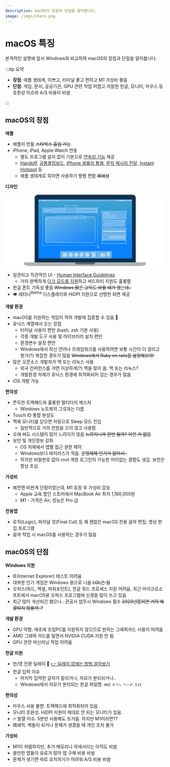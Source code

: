 ```yaml
---
description: macOS의 장점과 단점을 알아봅니다.
image: /imgs/share.png
---
```


# macOS 특징

본격적인 설명에 앞서 Windows와 비교하여 macOS의 장점과 단점을 알아봅니다.

:::tip 요약

- **장점**: 애플 생태계, 이쁘고, 터미널 좋고 편하고 M1 가성비 좋음
- **단점**: 게임, 문서, 공공기관, GPU 관련 작업 어렵고 자잘한 한글, 모니터, 마우스 등 호환성 이슈와 A/S 비용이 비쌈

:::

## macOS의 장점

**애플**

<custom-image src="/imgs/macos-vs-windows/apple_logo.png" alt="Apple" />

- 애플이 만듦 ~~스타벅스 출입 가능~~
- iPhone, iPad, Apple Watch 연동
  - 별도 프로그램 설치 없이 기본으로 [연속성 기능](https://support.apple.com/ko-kr/HT204681) 제공
  - [Handoff](https://support.apple.com/ko-kr/HT209455), [공통클립보드](https://support.apple.com/ko-kr/HT209460), [iPhone 셀룰러 통화](https://support.apple.com/ko-kr/HT209456), [문자 메시지 전달](https://support.apple.com/ko-kr/HT208386), [Instant Hotspot](https://support.apple.com/ko-kr/HT209459) 등
  - 애플 생태계로 묵이면 사용하기 짱짱 편함 ~~폐쇄성~~

**디자인**

![macOS HIG](./imgs/macos-vs-windows/macOS_HIG.svg)

- 일관되고 직관적인 UI - [Human Interface Guidelines](https://developer.apple.com/design/human-interface-guidelines/macos/overview/themes/)
  - 거의 완벽하게 [다크 모드를 지원](https://developer.apple.com/design/human-interface-guidelines/macos/visual-design/dark-mode/)하고 써드파티 지원도 훌륭함
- 한글 폰트 가독성 좋음 ~~Windows 맑은 고딕도 바뀔 때가 됐는데..~~
- 👁 레티나<sup>Retina</sup> 디스플레이와 HiDPI 지원으로 선명한 화면 제공

**개발 환경**

<div class="image-600 no-radius">

<custom-image src="/imgs/macos-vs-windows/neofetch.png" alt="neofetch" />

</div>

- macOS를 지원하는 게임이 적어 개발에 집중할 수 있음 🤔
- 유닉스 계열에서 오는 장점
  - 터미널 사용이 편안 (bash, zsh 기본 사용)
  - 각종 개발 도구 사용 및 라이브러리 설치 편안
  - 환경변수 설정 편안
  - Windows에서 최신 언어나 프레임워크를 사용하려면 보통 시간이 더 걸리고 뭔가(?) 복잡한 경우가 많음 ~~Windows에서 Ruby on rails를 설정해보자!~~
- 많은 오픈소스 개발자가 맥 또는 리눅스 사용
  - 외국 컨퍼런스를 가면 이상하게(?) 맥을 많이 씀. 맥 또는 리눅스?
  - 개발환경 자체가 유닉스 환경에 최적화되어 있는 경우가 많음
- iOS 개발 가능

**편의성**

<div class="image-300 no-radius">

<custom-image src="/imgs/macos-vs-windows/trackpad2-mission-control.png" alt="TrackPad Gensture" />

</div>

- 쫀득한 트랙패드와 훌륭한 멀티터치 제스처
  - Windows 노트북의 그것과는 다름
- Touch ID 통합 완성도
- 맥북 모니터를 닫으면 자동으로 Sleep 모드 진입
  - 일반적으로 거의 전원을 끄지 않고 사용함
- 오래 써도 시스템이 많이 느려지지 않음 ~~느려지니까 한번 밀까? 이런 거 없음~~
- 보안 및 개인정보 강화
  - OS 자체에서 앱별 접근 권한 제어
  - Windows보다 바이러스가 적음. ~~운영체제 인기가 없어서..~~
  - 하지만 비밀번호 없이 root 계정 로그인이 가능한 어이없는 결함도 생김. 보안은 항상 조심

**가성비**

- 예전엔 비싼게 단점이였는데, M1 등장 후 가성비 압승
  - Apple 교육 할인 스토어에서 MacBook Air 최저 1,160,000원
  - M1 - 가격은 Air, 성능은 Pro 급

**전용앱**

- 로직(Logic), 파이널 컷(Final Cut) 등 꽤 괜찮은 macOS 전용 음악 편집, 영상 편집 프로그램
- 음악 작업 시 macOS를 사용하는 경우가 많음

## macOS의 단점

**Windows 지원**

- IE(Internet Explorer) 테스트 어려움
- 대부분 인기 게임은 Windows 용으로 나옴 ~~LOL은 됨~~
- 오피스(워드, 엑셀, 파워포인트), 한글 워드 프로세스 지원 어려움. 최근 마이크로소프트에서 macOS용 오피스 프로그램에 신경을 많이 쓰고 있음
- 최근 많이 개선되긴 했으나.. 관공서 업무시 Windows 필수 ~~2023년쯤이면 거의 해결되지 않을까..?~~

**개발 환경**

- GPU 약함. 애초에 조립PC를 지원하지 않으므로 원하는 그래픽카드 사용이 어려움
- AMD 그래픽 카드를 밀면서 NVIDIA CUDA 지원 안 됨
- GPU 관련 머신러닝 작업 어려움

**한글 지원**

- 한/영 전환 딜레이 🤬 [👉 딜레이 없애는 방법 알아보기](../setup/hangle-input.html#한-영-전환을-빠르게)
- 한글 입력 이슈
  - 마지막 입력한 글자가 잘리거나, 자모가 분리되거나..
  - Windows에서 자모가 분리되는 한글 파일명. ex) `ㅎㅏㄴㄱㅡㄹ.txt`

**편의성**

- 마우스 사용 불편. 트랙패드에 최적화되어 있음
- 모니터 호환성. HiDPI 지원이 제대로 안 되는 모니터가 있음.
- 🔥 발열 이슈. 5분만 사용해도 뜨거움. 하지만 M1이라면??
- 폐쇄적. 벽돌이 되거나 문제가 생겼을 때 개인 조치 불가

**가성비**

- M1이 저렴하지만, 추가 메모리나 악세서리는 아직도 비쌈
- 쓸만한 앱들이 유료가 많아 앱 구매 비용 비쌈
- 문제가 생기면 따로 조치하기가 어려워 A/S 비용 비쌈
